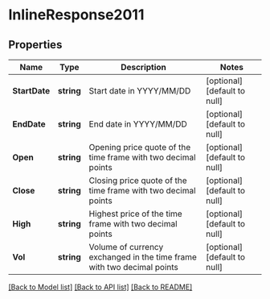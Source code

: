 # InlineResponse2011

## Properties
Name | Type | Description | Notes
------------ | ------------- | ------------- | -------------
**StartDate** | **string** | Start date in YYYY/MM/DD | [optional] [default to null]
**EndDate** | **string** | End date in YYYY/MM/DD | [optional] [default to null]
**Open** | **string** | Opening price quote of the time frame with two decimal points | [optional] [default to null]
**Close** | **string** | Closing price quote of the time frame with two decimal points | [optional] [default to null]
**High** | **string** | Highest price of the time frame with two decimal points | [optional] [default to null]
**Vol** | **string** | Volume of currency exchanged in the time frame with two decimal points | [optional] [default to null]

[[Back to Model list]](../README.md#documentation-for-models) [[Back to API list]](../README.md#documentation-for-api-endpoints) [[Back to README]](../README.md)


